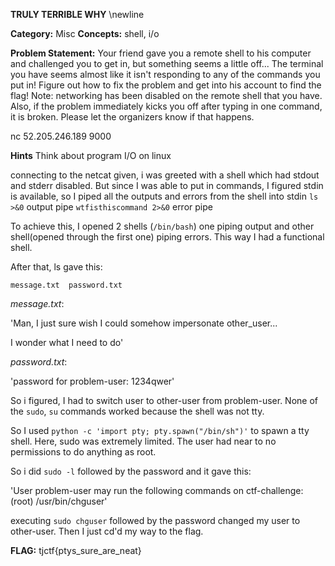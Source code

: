 **TRULY TERRIBLE WHY** \newline


**Category:** Misc
**Concepts:** shell, i/o

**Problem Statement:**
Your friend gave you a remote shell to his computer and challenged you to get in, but something seems a little off... The terminal you have seems almost like it isn't responding to any of the commands you put in! Figure out how to fix the problem and get into his account to find the flag! Note: networking has been disabled on the remote shell that you have. Also, if the problem immediately kicks you off after typing in one command, it is broken. Please let the organizers know if that happens.

nc 52.205.246.189 9000

**Hints**
Think about program I/O on linux


connecting to the netcat given, i was greeted with a shell which had stdout and stderr disabled. But since I was able to put in commands, I figured stdin is available, so I piped all the outputs and errors from the shell into stdin
`ls >&0` output pipe
`wtfisthiscommand 2>&0` error pipe

To achieve this, I opened 2 shells (`/bin/bash`) one piping output and other shell(opened through the first one) piping errors.
This way I had a functional shell.

After that, ls gave this:

`message.txt  password.txt`

*message.txt*:

'Man, I just sure wish I could somehow impersonate other_user...  

I wonder what I need to do'

*password.txt*:

'password for problem-user: 1234qwer'

So i figured, I had to switch user to other-user from problem-user.
None of the `sudo`, `su` commands worked because the shell was not tty.

So I used `python -c 'import pty; pty.spawn("/bin/sh")'` to spawn a tty shell.
Here, sudo was extremely limited. The user had near to no permissions to do anything as root.

So i did `sudo -l` followed by the password and it gave this:

'User problem-user may run the following commands on ctf-challenge:
    (root) /usr/bin/chguser'

executing `sudo chguser` followed by the password changed my user to other-user. Then I just cd'd my way to the flag.

**FLAG:** tjctf{ptys_sure_are_neat}


